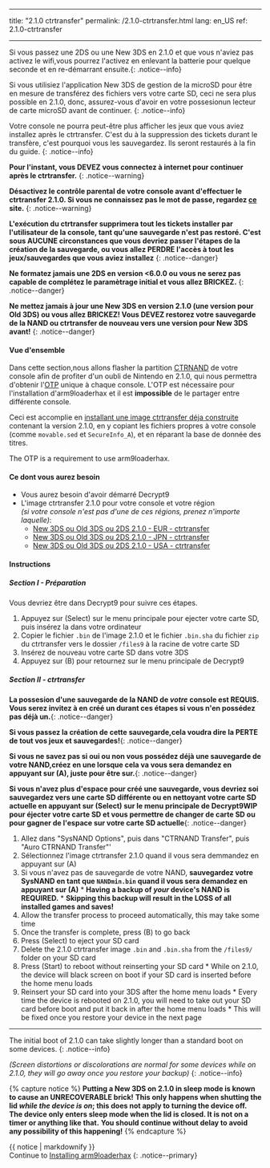 * * *

title: "2.1.0 ctrtransfer" permalink: /2.1.0-ctrtransfer.html lang: en_US ref: 2.1.0-ctrtransfer

* * *

Si vous passez une 2DS ou une New 3DS en 2.1.0 et que vous n'aviez pas activez le wifi,vous pourrez l'activez en enlevant la batterie pour quelque seconde et en re-démarrant ensuite.{: .notice--info}

Si vous utilisiez l'application New 3DS de gestion de la microSD pour être en mesure de transférez des fichiers vers votre carte SD, ceci ne sera plus possible en 2.1.0, donc, assurez-vous d'avoir en votre possesionun lecteur de carte microSD avant de continuer. {: .notice--info}

Votre console ne pourra peut-être plus afficher les jeux que vous aviez installez après le ctrtransfer. C'est du à la suppression des tickets durant le transfère, c'est pourquoi vous les sauvegardez. Ils seront restaurés à la fin du guide. {: .notice--info}

**Pour l'instant, vous DEVEZ vous connectez à internet pour continuer après le ctrtransfer.** {: .notice--warning}

**Désactivez le contrôle parental de votre console avant d'effectuer le ctrtransfer 2.1.0. Si vous ne connaissez pas le mot de passe, regardez [ce](https://mkey.salthax.org/) site.** {: .notice--warning}

**L'exécution du ctrtransfer supprimera tout les tickets installer par l'utilisateur de la console, tant qu'une sauvegarde n'est pas restoré. C'est sous AUCUNE circonstances que vous devriez passer l'étapes de la création de la sauvegarde, ou vous allez PERDRE l'accès à tout les jeux/sauvegardes que vous aviez installez** {: .notice--danger}

**Ne formatez jamais une 2DS en version <6.0.0 ou vous ne serez pas capable de complétez le paramètrage initial et vous allez BRICKEZ.** {: .notice--danger}

**Ne mettez jamais à jour une New 3DS en version 2.1.0 (une version pour Old 3DS) ou vous allez BRICKEZ! Vous DEVEZ restorez votre sauvegarde de la NAND ou ctrtransfer de nouveau vers une version pour New 3DS avant!** {: .notice--danger}

#### Vue d'ensemble

Dans cette section,nous allons flasher la partition [CTRNAND](https://www.3dbrew.org/wiki/Flash_Filesystem#CTR_partition) de votre console afin de profiter d'un oubli de Nintendo en 2.1.0, qui nous permettra d'obtenir l'[OTP](otp-info) unique à chaque console. L'OTP est nécessaire pour l'installation d'arm9loaderhax et il est **impossible** de le partager entre différente console.

Ceci est accomplie en [installant une image ctrtransfer déja construite](https://www.reddit.com/r/3dshacks/comments/4zhe4a/) contenant la version 2.1.0, en y copiant les fichiers propres à votre console (comme `movable.sed` et `SecureInfo_A`), et en réparant la base de donnée des titres.

The OTP is a requirement to use arm9loaderhax.

#### Ce dont vous aurez besoin

* Vous aurez besoin d'avoir démarré Decrypt9
* L'image ctrtransfer 2.1.0 pour votre console et votre région  
    *(si votre console n'est pas d'une de ces régions, prenez n'importe laquelle)*: 
    * [New 3DS ou Old 3DS ou 2DS 2.1.0 - EUR - ctrtransfer](magnet:?xt=urn:btih:89acc9c1b488b8b38251de0ddf07975d6bd354a1&dn=2.1.0-4E%5Fctrtransfer%5Fo3ds.zip&tr=udp%3A%2F%2Ftracker.coppersurfer.tk%3A6969%2Fannounce&tr=udp%3A%2F%2Ftracker.opentrackr.org%3A1337%2Fannounce&tr=http%3A%2F%2Ftracker.opentrackr.org%3A1337%2Fannounce&tr=udp%3A%2F%2Fzer0day.ch%3A1337%2Fannounce&tr=udp%3A%2F%2Ftracker.leechers-paradise.org%3A6969%2Fannounce&tr=http%3A%2F%2Fexplodie.org%3A6969%2Fannounce&tr=udp%3A%2F%2Fexplodie.org%3A6969%2Fannounce&tr=udp%3A%2F%2F9.rarbg.com%3A2710%2Fannounce&tr=udp%3A%2F%2Fp4p.arenabg.com%3A1337%2Fannounce&tr=http%3A%2F%2Fp4p.arenabg.com%3A1337%2Fannounce&tr=udp%3A%2F%2Ftracker.aletorrenty.pl%3A2710%2Fannounce&tr=http%3A%2F%2Ftracker.aletorrenty.pl%3A2710%2Fannounce&tr=http%3A%2F%2Ftracker1.wasabii.com.tw%3A6969%2Fannounce&tr=http%3A%2F%2Ftracker.baravik.org%3A6970%2Fannounce&tr=http%3A%2F%2Ftracker.tfile.me%2Fannounce&tr=udp%3A%2F%2Ftorrent.gresille.org%3A80%2Fannounce&tr=http%3A%2F%2Ftorrent.gresille.org%2Fannounce&tr=udp%3A%2F%2Ftracker.yoshi210.com%3A6969%2Fannounce&tr=udp%3A%2F%2Ftracker.tiny-vps.com%3A6969%2Fannounce&tr=udp%3A%2F%2Ftracker.filetracker.pl%3A8089%2Fannounce) 
    * [New 3DS ou Old 3DS ou 2DS 2.1.0 - JPN - ctrtransfer](magnet:?xt=urn:btih:3dbb9c9c85a33c6242f424dcbaebcacdd8a5912b&dn=2.1.0-4J%5Fctrtransfer%5Fo3ds.zip&tr=udp%3A%2F%2Ftracker.coppersurfer.tk%3A6969%2Fannounce&tr=udp%3A%2F%2Ftracker.opentrackr.org%3A1337%2Fannounce&tr=http%3A%2F%2Ftracker.opentrackr.org%3A1337%2Fannounce&tr=udp%3A%2F%2Fzer0day.ch%3A1337%2Fannounce&tr=udp%3A%2F%2Ftracker.leechers-paradise.org%3A6969%2Fannounce&tr=http%3A%2F%2Fexplodie.org%3A6969%2Fannounce&tr=udp%3A%2F%2Fexplodie.org%3A6969%2Fannounce&tr=udp%3A%2F%2F9.rarbg.com%3A2710%2Fannounce&tr=udp%3A%2F%2Fp4p.arenabg.com%3A1337%2Fannounce&tr=http%3A%2F%2Fp4p.arenabg.com%3A1337%2Fannounce&tr=udp%3A%2F%2Ftracker.aletorrenty.pl%3A2710%2Fannounce&tr=http%3A%2F%2Ftracker.aletorrenty.pl%3A2710%2Fannounce&tr=http%3A%2F%2Ftracker1.wasabii.com.tw%3A6969%2Fannounce&tr=http%3A%2F%2Ftracker.baravik.org%3A6970%2Fannounce&tr=http%3A%2F%2Ftracker.tfile.me%2Fannounce&tr=udp%3A%2F%2Ftorrent.gresille.org%3A80%2Fannounce&tr=http%3A%2F%2Ftorrent.gresille.org%2Fannounce&tr=udp%3A%2F%2Ftracker.yoshi210.com%3A6969%2Fannounce&tr=udp%3A%2F%2Ftracker.tiny-vps.com%3A6969%2Fannounce&tr=udp%3A%2F%2Ftracker.filetracker.pl%3A8089%2Fannounce) 
    * [New 3DS ou Old 3DS ou 2DS 2.1.0 - USA - ctrtransfer](magnet:?xt=urn:btih:1609ce9ee7b0ed9b6dea0b3e7cca4fc52dad6ff4&dn=2.1.0-4U%5Fctrtransfer%5Fo3ds.zip&tr=udp%3A%2F%2Ftracker.coppersurfer.tk%3A6969%2Fannounce&tr=udp%3A%2F%2Ftracker.opentrackr.org%3A1337%2Fannounce&tr=http%3A%2F%2Ftracker.opentrackr.org%3A1337%2Fannounce&tr=udp%3A%2F%2Fzer0day.ch%3A1337%2Fannounce&tr=udp%3A%2F%2Ftracker.leechers-paradise.org%3A6969%2Fannounce&tr=http%3A%2F%2Fexplodie.org%3A6969%2Fannounce&tr=udp%3A%2F%2Fexplodie.org%3A6969%2Fannounce&tr=udp%3A%2F%2F9.rarbg.com%3A2710%2Fannounce&tr=udp%3A%2F%2Fp4p.arenabg.com%3A1337%2Fannounce&tr=http%3A%2F%2Fp4p.arenabg.com%3A1337%2Fannounce&tr=udp%3A%2F%2Ftracker.aletorrenty.pl%3A2710%2Fannounce&tr=http%3A%2F%2Ftracker.aletorrenty.pl%3A2710%2Fannounce&tr=http%3A%2F%2Ftracker1.wasabii.com.tw%3A6969%2Fannounce&tr=http%3A%2F%2Ftracker.baravik.org%3A6970%2Fannounce&tr=http%3A%2F%2Ftracker.tfile.me%2Fannounce&tr=udp%3A%2F%2Ftorrent.gresille.org%3A80%2Fannounce&tr=http%3A%2F%2Ftorrent.gresille.org%2Fannounce&tr=udp%3A%2F%2Ftracker.yoshi210.com%3A6969%2Fannounce&tr=udp%3A%2F%2Ftracker.tiny-vps.com%3A6969%2Fannounce&tr=udp%3A%2F%2Ftracker.filetracker.pl%3A8089%2Fannounce)

#### Instructions

##### Section I - Préparation

Vous devriez être dans Decrypt9 pour suivre ces étapes.

  1. Appuyez sur (Select) sur le menu principale pour ejecter votre carte SD, puis insérez la dans votre ordinateur
  2. Copier le fichier `.bin` de l'image 2.1.0 et le fichier `.bin.sha` du fichier `zip` du ctrtransfer vers le dossier `/files9` à la racine de votre carte SD
  3. Insérez de nouveau votre carte SD dans votre 3DS
  4. Appuyez sur (B) pour retournez sur le menu principale de Decrypt9

##### Section II - ctrtransfer

**La possesion d'une sauvegarde de la NAND de *votre* console est REQUIS. Vous serez invitez à en créé un durant ces étapes si vous n'en possédez pas déjà un.**{: .notice--danger}

**Si vous passez la création de cette sauvegarde,cela voudra dire la PERTE de tout vos jeux et sauvegardes!**{: .notice--danger}

**Si vous ne savez pas si oui ou non vous possédez déjà une sauvegarde de votre NAND,créez en une lorsque cela va vous sera demandez en appuyant sur (A), juste pour être sur.**{: .notice--danger}

**Si vous n'avez plus d'espace pour créé une sauvegarde, vous devriez soi sauvegardez vers une carte SD différente ou en nettoyant votre carte SD actuelle en appuyant sur (Select) sur le menu principale de Decrypt9WIP pour éjecter votre carte SD et vous permettre de changer de carte SD ou pour gagner de l'espace sur votre carte SD actuelle**{: .notice--danger}

  1. Allez dans "SysNAND Options", puis dans "CTRNAND Transfer", puis "Auro CTRNAND Transfer"'
  2. Sélectionnez l'image ctrtransfer 2.1.0 quand il vous sera demmandez en appuyant sur (A)
  3. Si vous n'avez pas de sauvegarde de votre NAND, **sauvegardez votre SysNAND en tant que `NANDmin.bin` quand il vous sera demandez en appuyant sur (A)** 
    * **Having a backup of *your* device's NAND is REQUIRED.**
    * **Skipping this backup will result in the LOSS of all installed games and saves!**
  4. Allow the transfer process to proceed automatically, this may take some time
  5. Once the transfer is complete, press (B) to go back
  6. Press (Select) to eject your SD card
  7. Delete the 2.1.0 ctrtransfer image `.bin` and `.bin.sha` from the `/files9/` folder on your SD card
  8. Press (Start) to reboot without reinserting your SD card 
    * While on 2.1.0, the device will black screen on boot if your SD card is inserted before the home menu loads
  9. Reinsert your SD card into your 3DS after the home menu loads 
    * Every time the device is rebooted on 2.1.0, you will need to take out your SD card before boot and put it back in after the home menu loads
    * This will be fixed once you restore your device in the next page

* * *

The initial boot of 2.1.0 can take slightly longer than a standard boot on some devices. {: .notice--info}

*(Screen distortions or discolorations are normal for some devices while on 2.1.0, they will go away once you restore your backup)* {: .notice--info}

{% capture notice %} **Putting a New 3DS on 2.1.0 in sleep mode is known to cause an UNRECOVERABLE brick!** **This only happens when shutting the lid *while the device is on*; this does not apply to turning the device off.** **The device only enters sleep mode when the lid is closed. It is not on a timer or anything like that.** **You should continue without delay to avoid any possibility of this happening!** {% endcapture %}<div class="notice--danger">{{ notice | markdownify }}</div>Continue to [Installing arm9loaderhax](installing-arm9loaderhax) {: .notice--primary}